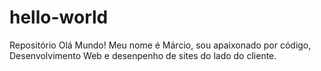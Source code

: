 # hello-world
Repositório Olá Mundo!
Meu nome é Márcio, sou apaixonado por código, Desenvolvimento Web e desenpenho de sites do lado do cliente.
